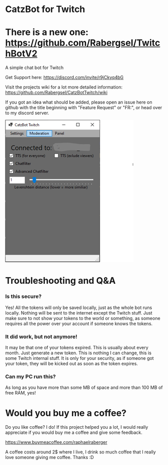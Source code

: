 # CatzBot for Twitch

# There is a new one: https://github.com/Rabergsel/TwitchBotV2

A simple chat bot for Twitch

Get Support here: https://discord.com/invite/r9jCkyq4bG

Visit the projects wiki for a lot more detailed information: https://github.com/Rabergsel/CatzBotTwitch/wiki

If you got an idea what should be added, please open an issue here on github with the title beginning with "Feature Request" or "FR:", or head over to my discord server.

![Image of Bot Start GUI](/imgs/StartGUI.PNG?raw=true "Start GUI")

# Troubleshooting and Q&A

### Is this secure?
Yes! All the tokens will only be saved locally, just as the whole bot runs locally. Nothing will be sent to the internet except the Twitch stuff. Just make sure to not show your tokens to the world or something, as someone requires all the power over your account if someone knows the tokens.

### It did work, but not anymore!
It may be that one of your tokens expired. This is usually about every month. Just generate a new token. This is nothing I can change, this is some Twitch internal stuff. It is only for your security, as if someone got your token, they will be kicked out as soon as the token expires.

### Can my PC run this?
As long as you have more than some MB of space and more than 100 MB of free RAM, yes!

# Would you buy me a coffee?
Do you like coffee? I do! If this project helped you a lot, I would really appreciate if you would buy me a coffee and give some feedback.

https://www.buymeacoffee.com/raphaelraberger

A coffee costs around 2$ where I live, I drink so much coffee that I really love someone giving me coffee. Thanks :D
